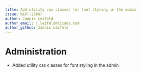 ```yaml
---
title: Add utility css classes for font styling in the admin
issue: NEXT-25607
author: Jannis Leifeld
author_email: j.leifeld@cicada.com
author_github: Jannis Leifeld
---
```

# Administration
* Added utility css classes for font styling in the admin
